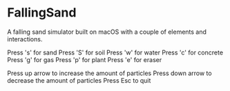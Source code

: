# FallingSand

A falling sand simulator built on macOS with a couple of elements and interactions.

Press 's' for sand
Press 'S' for soil
Press 'w' for water
Press 'c' for concrete
Press 'g' for gas
Press 'p' for plant
Press 'e' for eraser

Press up arrow to increase the amount of particles
Press down arrow to decrease the amount of particles
Press Esc to quit
